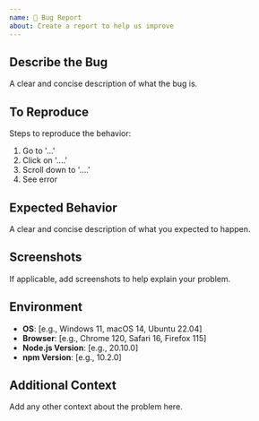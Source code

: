 ```yaml
---
name: 🐛 Bug Report
about: Create a report to help us improve
---
```


## Describe the Bug
A clear and concise description of what the bug is.

## To Reproduce
Steps to reproduce the behavior:
1. Go to '...'
2. Click on '....'
3. Scroll down to '....'
4. See error

## Expected Behavior
A clear and concise description of what you expected to happen.

## Screenshots
If applicable, add screenshots to help explain your problem.

## Environment
- **OS**: [e.g., Windows 11, macOS 14, Ubuntu 22.04]
- **Browser**: [e.g., Chrome 120, Safari 16, Firefox 115]
- **Node.js Version**: [e.g., 20.10.0]
- **npm Version**: [e.g., 10.2.0]

## Additional Context
Add any other context about the problem here.
